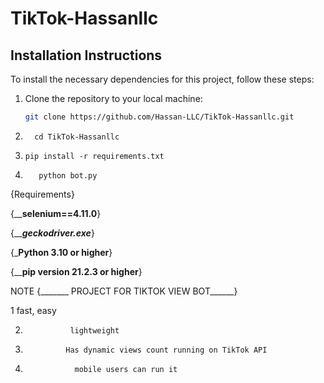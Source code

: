 # TikTok-Hassanllc

## Installation Instructions

To install the necessary dependencies for this project, follow these steps:

1. Clone the repository to your local machine:
   ```bash
   git clone https://github.com/Hassan-LLC/TikTok-Hassanllc.git

2.       cd TikTok-Hassanllc

3.     pip install -r requirements.txt

4.        python bot.py



{Requirements}


{__________selenium==4.11.0________}


{_________geckodriver.exe_______}


{_________Python 3.10 or higher________}



{__________pip version 21.2.3 or higher________}




   NOTE {_______ PROJECT FOR TIKTOK VIEW BOT______}

  1                            fast, easy

  2.               lightweight

  3.              Has dynamic views count running on TikTok API

  4.                mobile users can run it


